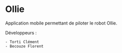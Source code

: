 # Ollie

Application mobile permettant de piloter le robot Ollie.

Développeurs :

    - Torti Clément
    - Becouze Florent